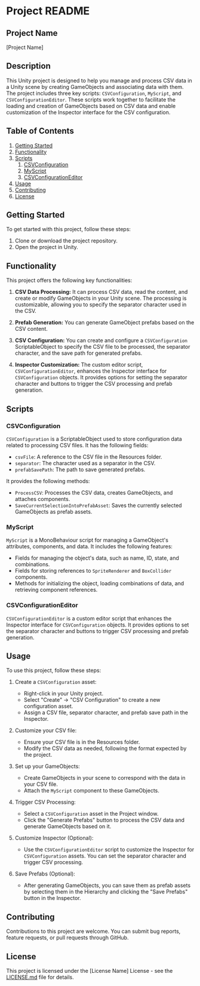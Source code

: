 # Project README

## Project Name

[Project Name]

## Description

This Unity project is designed to help you manage and process CSV data in a Unity scene by creating GameObjects and associating data with them. The project includes three key scripts: `CSVConfiguration`, `MyScript`, and `CSVConfigurationEditor`. These scripts work together to facilitate the loading and creation of GameObjects based on CSV data and enable customization of the Inspector interface for the CSV configuration.

## Table of Contents

1. [Getting Started](#getting-started)
2. [Functionality](#functionality)
3. [Scripts](#scripts)
   1. [CSVConfiguration](#csvconfiguration)
   2. [MyScript](#myscript)
   3. [CSVConfigurationEditor](#csvconfigurationeditor)
4. [Usage](#usage)
5. [Contributing](#contributing)
6. [License](#license)

## Getting Started

To get started with this project, follow these steps:

1. Clone or download the project repository.
2. Open the project in Unity.

## Functionality

This project offers the following key functionalities:

1. **CSV Data Processing:** It can process CSV data, read the content, and create or modify GameObjects in your Unity scene. The processing is customizable, allowing you to specify the separator character used in the CSV.

2. **Prefab Generation:** You can generate GameObject prefabs based on the CSV content.

3. **CSV Configuration:** You can create and configure a `CSVConfiguration` ScriptableObject to specify the CSV file to be processed, the separator character, and the save path for generated prefabs.

4. **Inspector Customization:** The custom editor script, `CSVConfigurationEditor`, enhances the Inspector interface for `CSVConfiguration` objects. It provides options for setting the separator character and buttons to trigger the CSV processing and prefab generation.

## Scripts

### CSVConfiguration

`CSVConfiguration` is a ScriptableObject used to store configuration data related to processing CSV files. It has the following fields:

- `csvFile`: A reference to the CSV file in the Resources folder.
- `separator`: The character used as a separator in the CSV.
- `prefabSavePath`: The path to save generated prefabs.

It provides the following methods:

- `ProcessCSV`: Processes the CSV data, creates GameObjects, and attaches components.
- `SaveCurrentSelectionIntoPrefabAsset`: Saves the currently selected GameObjects as prefab assets.

### MyScript

`MyScript` is a MonoBehaviour script for managing a GameObject's attributes, components, and data. It includes the following features:

- Fields for managing the object's data, such as name, ID, state, and combinations.
- Fields for storing references to `SpriteRenderer` and `BoxCollider` components.
- Methods for initializing the object, loading combinations of data, and retrieving component references.

### CSVConfigurationEditor

`CSVConfigurationEditor` is a custom editor script that enhances the Inspector interface for `CSVConfiguration` objects. It provides options to set the separator character and buttons to trigger CSV processing and prefab generation.

## Usage

To use this project, follow these steps:

1. Create a `CSVConfiguration` asset:
   - Right-click in your Unity project.
   - Select "Create" -> "CSV Configuration" to create a new configuration asset.
   - Assign a CSV file, separator character, and prefab save path in the Inspector.

2. Customize your CSV file:
   - Ensure your CSV file is in the Resources folder.
   - Modify the CSV data as needed, following the format expected by the project.

3. Set up your GameObjects:
   - Create GameObjects in your scene to correspond with the data in your CSV file.
   - Attach the `MyScript` component to these GameObjects.

4. Trigger CSV Processing:
   - Select a `CSVConfiguration` asset in the Project window.
   - Click the "Generate Prefabs" button to process the CSV data and generate GameObjects based on it.

5. Customize Inspector (Optional):
   - Use the `CSVConfigurationEditor` script to customize the Inspector for `CSVConfiguration` assets. You can set the separator character and trigger CSV processing.

6. Save Prefabs (Optional):
   - After generating GameObjects, you can save them as prefab assets by selecting them in the Hierarchy and clicking the "Save Prefabs" button in the Inspector.

## Contributing

Contributions to this project are welcome. You can submit bug reports, feature requests, or pull requests through GitHub.

## License

This project is licensed under the [License Name] License - see the [LICENSE.md](LICENSE.md) file for details.
